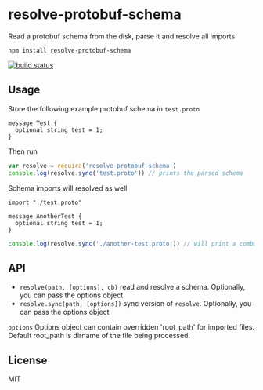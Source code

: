 # resolve-protobuf-schema

Read a protobuf schema from the disk, parse it and resolve all imports

```
npm install resolve-protobuf-schema
```

[![build status](http://img.shields.io/travis/mafintosh/resolve-protobuf-schema.svg?style=flat)](http://travis-ci.org/mafintosh/resolve-protobuf-schema)

## Usage

Store the following example protobuf schema in `test.proto`

```
message Test {
  optional string test = 1;
}
```

Then run

``` js
var resolve = require('resolve-protobuf-schema')
console.log(resolve.sync('test.proto')) // prints the parsed schema
```

Schema imports will resolved as well

```
import "./test.proto"

message AnotherTest {
  optional string test = 1;
}
```

``` js
console.log(resolve.sync('./another-test.proto')) // will print a combined parsed schema
```

## API

* `resolve(path, [options], cb)` read and resolve a schema. Optionally, you can pass the options object
* `resolve.sync(path, [options])` sync version of `resolve`. Optionally, you can pass the options object

`options` Options object can contain overridden 'root_path' for imported files. Default root_path is dirname of the file being processed.


## License

MIT
